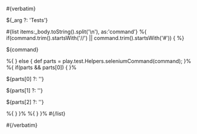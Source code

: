 \#{verbatim}

${\_arg ?: 'Tests'}

\#{list items:\_body.toString().split('\\n'), as:'command'} %{ if(command.trim().startsWith('//') || command.trim().startsWith('\#')) { %}

${command}

%{ } else { def parts = play.test.Helpers.seleniumCommand(command); }% %{ if(parts && parts\[0\]) { }%

${parts\[0\] ?: ''}

${parts\[1\] ?: ''}

${parts\[2\] ?: ''}

%{ } }% %{ } }% \#{/list}

\#{/verbatim}
